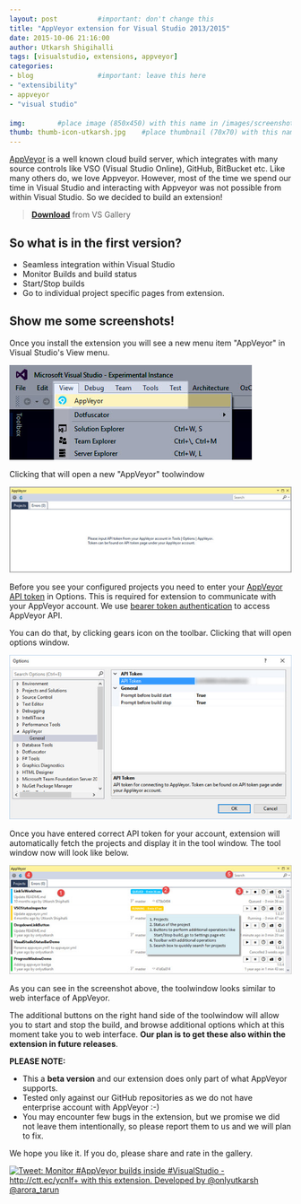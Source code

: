 ```yaml
---
layout: post          #important: don't change this
title: "AppVeyor extension for Visual Studio 2013/2015"
date: 2015-10-06 21:16:00 
author: Utkarsh Shigihalli
tags: [visualstudio, extensions, appveyor]
categories:
- blog                #important: leave this here
- "extensibility"
- appveyor
- "visual studio"
 
img:        #place image (850x450) with this name in /images/screenshots
thumb: thumb-icon-utkarsh.jpg    #place thumbnail (70x70) with this name in /images/screenshotsthumbs/
---
```


[AppVeyor](http://www.appveyor.com/) is a well known cloud build server, which integrates with many source controls like VSO (Visual Studio Online), GitHub, BitBucket etc. Like many others do, we love Appveyor. However, most of the time we spend our time in Visual Studio and interacting with Appveyor was not possible from within Visual Studio. So we decided to build an extension!
<!--more-->

 
> [**Download**](https://visualstudiogallery.msdn.microsoft.com/54fd33fb-cd0e-4b1e-b113-a5ebb17fff20) from VS Gallery

## So what is in the first version? ##
- Seamless integration within Visual Studio
- Monitor Builds and build status
- Start/Stop builds
- Go to individual project specific pages from extension.

## Show me some screenshots! ##
Once you install the extension you will see a new menu item "AppVeyor" in Visual Studio's View menu.

![Alt text](/images/screenshots/utkarsh/appveyor_view.jpg)

Clicking that will open a new "AppVeyor" toolwindow

![Alt text](/images/screenshots/utkarsh/appveyor_toolwindow_empty.jpg)

Before you see your configured projects you need to enter your [AppVeyor API token](https://ci.appveyor.com/api-token) in Options. This is required for extension to communicate with your AppVeyor account. We use [bearer token authentication](http://www.appveyor.com/docs/api#authentication) to access AppVeyor API. 

You can do that, by clicking gears icon on the toolbar. Clicking that will open options window.

![Alt text](/images/screenshots/utkarsh/appveyor_options.jpg)

Once you have entered correct API token for your account, extension will automatically fetch the projects and display it in the tool window. The tool window now will look like below. 

![Alt text](/images/screenshots/utkarsh/appveyor_toolwindow_full_annotate.jpg)

As you can see in the screenshot above, the toolwindow looks similar to web interface of AppVeyor.

The additional buttons on the right hand side of the toolwindow will allow you to start and stop the build, and browse additional options which at this moment take you to web interface. **Our plan is to get these also within the extension in future releases**.

> 
**PLEASE NOTE:**
- This a **beta version** and our extension does only part of what AppVeyor supports. 
- Tested only against our GitHub repositories as we do not have enterprise account with AppVeyor :-)
- You may encounter few bugs in the extension, but we promise we did not leave them intentionally, so please report them to us and we will plan to fix. 

We hope you like it. If you do, please share and rate in the gallery.

<a href="http://ctt.ec/ycnlf"><img src="http://clicktotweet.com/img/tweet-graphic-4.png" alt="Tweet: Monitor #AppVeyor builds inside #VisualStudio - http://ctt.ec/ycnlf+ with this extension. Developed by @onlyutkarsh @arora_tarun" /></a>
